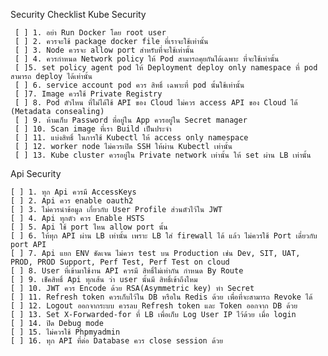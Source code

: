 Security Checklist
Kube Security
     
     [ ] 1. อย่า Run Docker โดย root user
     [ ] 2. ควรจะใช้ package docker file ที่เราจะใช้เท่านั้น
     [ ] 3. Node ควรจะ allow port สำหรับที่จะใช้เท่านั้น
     [ ] 4. ควรกำหนด Network policy ให้ Pod สามารถคุยกันได้เฉพาะ ที่จะใช้เท่านั้น
     [ ]5. set policy agent pod ให้ Deployment deploy only namespace ที่ pod สามารถ deploy ได้เท่านั้น
     [ ] 6. service account pod ควร สิทธิ์ เฉพาะที่ pod นั้นใช้เท่านั้น
     [ ]7. Image ควรใช้ Private Registry
     [ ] 8. Pod ตัวไหน ที่ไม่ได้ใช้ API ของ Cloud ไม่ควร access API ของ Cloud ได้ (Metadata consealing)
     [ ] 9. ห้ามเก็บ Password ที่อยู่ใน App ควรอยู่ใน Secret manager
     [ ] 10. Scan image ที่เรา Build เป็นประจำ
     [ ] 11. แบ่งสิทธิ์ ในการใช้ Kubectl ให้ access only namespace
     [ ] 12. worker node ไม่ควรเปิด SSH ให้ผ่าน Kubectl เท่านั้น
     [ ] 13. Kube cluster ควรอยู่ใน Private network เท่านั้น ให้ set ผ่าน LB เท่านั้น

Api Security

    [ ] 1. ทุก Api ควรมี AccessKeys
    [ ] 2. Api ควร enable oauth2
    [ ] 3. ไม่ควรนำข้อมูล เกี่ยวกับ User Profile ส่วนตัวไว้ใน JWT
    [ ] 4. Api ทุกตัว ควร Enable HSTS
    [ ] 5. Api ใช้ port ไหน allow port นั้น
    [ ] 6. ให้ทุก API ผ่าน LB เท่านั้น เพราะ LB ใส่ firewall ได้ แล้ว ไม่ควรใช้ Port เดี่ยวกับ port API
    [ ] 7. Api แยก ENV ชัดเจน ไม่ควร test บน Production เช่น Dev, SIT, UAT, PROD, PROD Support, Perf Test, Perf Test on cloud
    [ ] 8. User ที่เข้ามาใช้งาน API ควรมี สิทธิ์ไม่เท่ากัน กำหนด By Route
    [ ] 9. เช็คสิทธิ์ Api ทุกเส้น ว่า user นั้นมี สิทธิ์เข้าถึงไหม
    [ ] 10. JWT ควร Encode ด้วย RSA(Asymmetric key) ทำ Secret
    [ ] 11. Refresh token ควรเก็บไว้ใน DB หรือใน Redis ด้วย เพื่อที่จะสามารถ Revoke ได้
    [ ] 12. Logout ออกจากระบบ ควรลบ Refresh token และ Token ออกจาก DB ด้วย
    [ ] 13. Set X-Forwarded-for ที่ LB เพื่อเก็บ Log User IP ไว้ด้วย เมื่อ login
    [ ] 14. ปิด Debug mode
    [ ] 15. ไม่ควรใช้ Phpmyadmin
    [ ] 16. ทุก API ที่ต่อ Database ควร close session ด้วย


